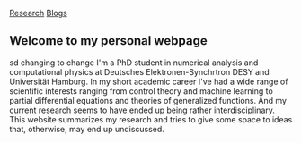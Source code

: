 [Research](research.md) [Blogs](blog.md)
## Welcome to my personal webpage
  sd changing to change
I'm a PhD student in numerical analysis and computational physics at Deutsches Elektronen-Synchrtron DESY and Universität Hamburg. In my short academic career I've had a wide range of scientific interests ranging from control theory and machine learning to partial differential equations and theories of generalized functions. And my current research seems to have ended up being rather interdisciplinary. This website summarizes my research and tries to give some space to ideas that, otherwise, may end up undiscussed. 
